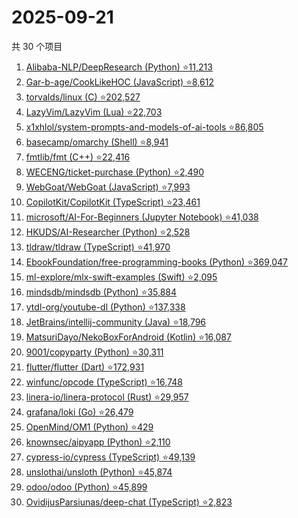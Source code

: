 # 2025-09-21

共 30 个项目

<!-- BEGIN GITHUB -->
<!-- 最后更新时间 2025-09-21 21:14:24 +0800 -->
1. [Alibaba-NLP/DeepResearch (Python) ⭐11,213](https://github.com/Alibaba-NLP/DeepResearch)
1. [Gar-b-age/CookLikeHOC (JavaScript) ⭐8,612](https://github.com/Gar-b-age/CookLikeHOC)
1. [torvalds/linux (C) ⭐202,527](https://github.com/torvalds/linux)
1. [LazyVim/LazyVim (Lua) ⭐22,703](https://github.com/LazyVim/LazyVim)
1. [x1xhlol/system-prompts-and-models-of-ai-tools ⭐86,805](https://github.com/x1xhlol/system-prompts-and-models-of-ai-tools)
1. [basecamp/omarchy (Shell) ⭐8,941](https://github.com/basecamp/omarchy)
1. [fmtlib/fmt (C++) ⭐22,416](https://github.com/fmtlib/fmt)
1. [WECENG/ticket-purchase (Python) ⭐2,490](https://github.com/WECENG/ticket-purchase)
1. [WebGoat/WebGoat (JavaScript) ⭐7,993](https://github.com/WebGoat/WebGoat)
1. [CopilotKit/CopilotKit (TypeScript) ⭐23,461](https://github.com/CopilotKit/CopilotKit)
1. [microsoft/AI-For-Beginners (Jupyter Notebook) ⭐41,038](https://github.com/microsoft/AI-For-Beginners)
1. [HKUDS/AI-Researcher (Python) ⭐2,528](https://github.com/HKUDS/AI-Researcher)
1. [tldraw/tldraw (TypeScript) ⭐41,970](https://github.com/tldraw/tldraw)
1. [EbookFoundation/free-programming-books (Python) ⭐369,047](https://github.com/EbookFoundation/free-programming-books)
1. [ml-explore/mlx-swift-examples (Swift) ⭐2,095](https://github.com/ml-explore/mlx-swift-examples)
1. [mindsdb/mindsdb (Python) ⭐35,884](https://github.com/mindsdb/mindsdb)
1. [ytdl-org/youtube-dl (Python) ⭐137,338](https://github.com/ytdl-org/youtube-dl)
1. [JetBrains/intellij-community (Java) ⭐18,796](https://github.com/JetBrains/intellij-community)
1. [MatsuriDayo/NekoBoxForAndroid (Kotlin) ⭐16,087](https://github.com/MatsuriDayo/NekoBoxForAndroid)
1. [9001/copyparty (Python) ⭐30,311](https://github.com/9001/copyparty)
1. [flutter/flutter (Dart) ⭐172,931](https://github.com/flutter/flutter)
1. [winfunc/opcode (TypeScript) ⭐16,748](https://github.com/winfunc/opcode)
1. [linera-io/linera-protocol (Rust) ⭐29,957](https://github.com/linera-io/linera-protocol)
1. [grafana/loki (Go) ⭐26,479](https://github.com/grafana/loki)
1. [OpenMind/OM1 (Python) ⭐429](https://github.com/OpenMind/OM1)
1. [knownsec/aipyapp (Python) ⭐2,110](https://github.com/knownsec/aipyapp)
1. [cypress-io/cypress (TypeScript) ⭐49,139](https://github.com/cypress-io/cypress)
1. [unslothai/unsloth (Python) ⭐45,874](https://github.com/unslothai/unsloth)
1. [odoo/odoo (Python) ⭐45,899](https://github.com/odoo/odoo)
1. [OvidijusParsiunas/deep-chat (TypeScript) ⭐2,823](https://github.com/OvidijusParsiunas/deep-chat)
<!-- END GITHUB -->